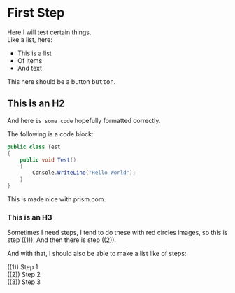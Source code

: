 ﻿# First Step

Here I will test certain things.\
Like a list, here:

* This is a list
* Of items
* And text

This here should be a button <kbd>button</kbd>.


## This is an H2
And here `is some code` hopefully formatted correctly.

The following is a code block:

```csharp
public class Test
{
    public void Test()
    {
        Console.WriteLine("Hello World");
    }
}
```

This is made nice with prism.com.

### This is an H3

Sometimes I need steps, I tend to do these with red circles images, so this is step ((1)). 
And then there is step ((2)).

And with that, I should also be able to make a list like of steps:

((1)) Step 1\
((2)) Step 2\
((3)) Step 3